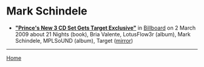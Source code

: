 # Mark Schindele

 - [**"Prince's New 3 CD Set Gets Target Exclusive"**](https://www.billboard.com/articles//1273749/princes-new-3-cd-set-gets-target-exclusive) in [Billboard](https://www.billboard.com/) on 2 March 2009 about 21 Nights (book), Bria Valente, LotusFlow3r (album), Mark Schindele, MPLSoUND (album), Target ([mirror](https://web.archive.org/web/*/https://www.billboard.com/articles//1273749/princes-new-3-cd-set-gets-target-exclusive))

----

[Home](../)
